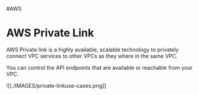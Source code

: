 #AWS 

# AWS Private Link 

AWS Private link is a highly available, scalable technology to privately connect VPC services to other VPCs as they where in the same VPC. 

You can control the API endpoints that are available or reachable from your VPC. 

![[./IMAGES/private-linkuse-cases.png]]